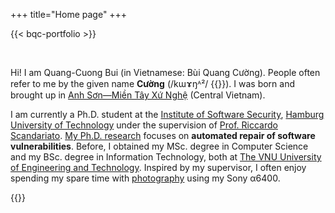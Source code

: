 +++
title="Home page"
+++

{{< bqc-portfolio >}}

<br/>

Hi! I am Quang-Cuong Bui (in Vietnamese: Bùi Quang Cường). People often refer to me by the given name **Cường** (/kɯɤŋᴬ²/ {{<inline-audio audio-src="/media/audios/cuong.mp3">}}). I was born and brought up in [Anh Sơn—Miền Tây Xứ Nghệ](https://www.youtube.com/watch?v=gnRnloNXuHQ) (Central Vietnam).

I am currently a Ph.D. student at the [Institute of Software Security](https://www.tuhh.de/softsec/), [Hamburg University of Technology](https://www.tuhh.de) under the supervision of [Prof. Riccardo Scandariato](https://scandariato.org). [My Ph.D. research](/pubs) focuses on **automated repair of software vulnerabilities**. Before, I obtained my MSc. degree in Computer Science and my BSc. degree in Information Technology, both at [The VNU University of Engineering and Technology](https://uet.vnu.edu.vn/en/). Inspired by my supervisor, I often enjoy spending my spare time with [photography](https://www.flickr.com/photos/193185180@N02/) using my Sony α6400.

{{<inline-audio-script>}}
